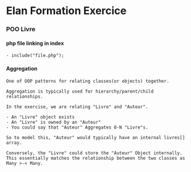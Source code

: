 # Elan Formation Exercice

### POO Livre

#### php file linking in index
    - include("file.php");

#### Aggregation
    One of OOP patterns for relating classes(or objects) together. 

    Aggregation is typically used for hierarchy/parent/child relationships.

    In the exercise, we are relating "Livre" and "Auteur".

    - An "Livre" object exists
    - An "Livre" is owned by an "Auteur"
    - You could say that "Auteur" Aggregates 0-N "Livre"s.

    So to model this, "Auteur" would typically have an internal livres[] array.

    Conversely, the "Livre" could store the "Auteur" Object internally. This essentially matches the relationship between the two classes as Many >-< Many.